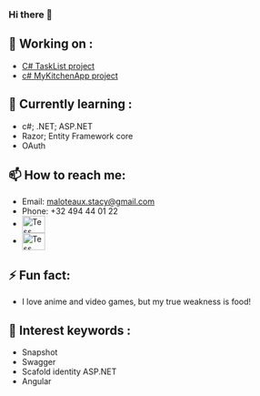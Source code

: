 ### Hi there 👋

## 🔭 Working on :
- <a href="https://github.com/Tess-mltx/TaskListCsharp" target="blank">C# TaskList project</a>
- <a href="https://github.com/Tess-mltx/MyKitchenApp_CSharp" target="blank">c# MyKitchenApp project</a>
  
## 🌱 Currently learning :
- c#; .NET; ASP.NET
- Razor; Entity Framework core
- OAuth

## 📫 How to reach me:
- Email: maloteaux.stacy@gmail.com
- Phone: +32 494 44 01 22
- <a href="https://www.linkedin.com/in/tess-maloteaux/" target="blank"><img align="center" src="https://raw.githubusercontent.com/rahuldkjain/github-profile-readme-generator/master/src/images/icons/Social/linked-in-alt.svg" alt="Tess mltx" height="30" width="40" /></a>
- <a href="https://instagram.com/Tess-mltx" target="blank"><img align="center" src="https://raw.githubusercontent.com/rahuldkjain/github-profile-readme-generator/master/src/images/icons/Social/instagram.svg" alt="Tess mltx" height="30" width="40" /></a>


## ⚡ Fun fact:
- I love anime and video games, but my true weakness is food!


## 🚀 Interest keywords :
- Snapshot
- Swagger
- Scafold identity ASP.NET
- Angular
